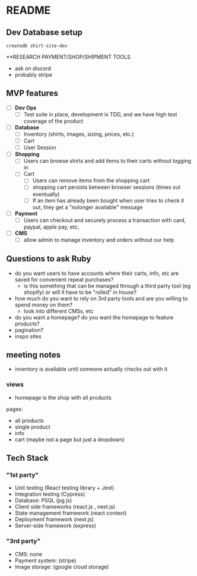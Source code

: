# README

## Dev Database setup
`createdb shirt-site-dev`

**RESEARCH PAYMENT/SHOP/SHIPMENT TOOLS
- ask on discord
- probably stripe

## MVP features

- [ ] **Dev Ops**
  - [ ] Test suite in place, development is TDD, and we have high test coverage of the product
- [ ] **Database**
  - [ ] Inventory (shirts, images, sizing, prices, etc.)
  - [ ] Cart
  - [ ] User Session
- [ ] **Shopping**
  - [ ] Users can browse shirts and add items to their carts without logging in
  - [ ] Cart
    - [ ] Users can remove items from the shopping cart
    - [ ] shopping cart persists between browser sessions (times out eventually)
    - [ ] If an item has already been bought when user tries to check it out, they get a "nolonger available" message
- [ ] **Payment**
  - [ ] Users can checkout and securely process a transaction with card, paypal, apple pay, etc,
- [ ] **CMS**
  - [ ] allow admin to manage inventory and orders without our help

## Questions to ask Ruby

- do you want users to have accounts where their carts, info, etc are saved for convenient repeat purchases?
  - is this something that can be managed through a third party tool (eg shopify) or will it have to be "rolled" in house?
- how much do you want to rely on 3rd party tools and are you willing to spend money on them?
  - look into different CMSs, etc
- do you want a homepage? do you want the homepage to feature products?
- pagination?
- inspo sites

## meeting notes
- inventory is available until someone actually checks out with it

### views
- homepage is the shop with all products

pages:
- all products
- single product
- info
- cart (maybe not a page but just a dropdown)

## Tech Stack

### "1st party"
- Unit testing (React testing library + Jest)
- Integration testing (Cypress)
- Database: PSQL (pg.js)
- Client side frameworks (react.js , next.js)
- State management framework (react context)
- Deployment framework (next.js)
- Server-side framework (express)

### "3rd party"
- CMS: none
- Payment system: (stripe)
- Image storage: (google cloud storage)
